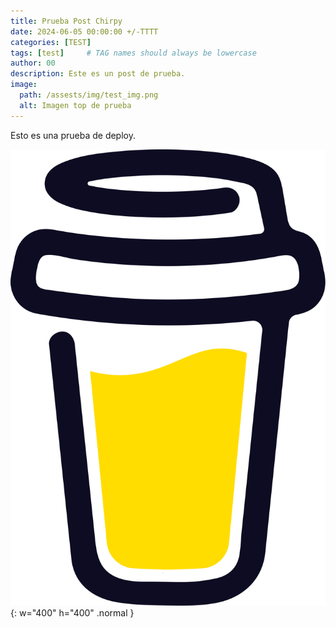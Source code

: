```yaml
---
title: Prueba Post Chirpy
date: 2024-06-05 00:00:00 +/-TTTT
categories: [TEST]
tags: [test]     # TAG names should always be lowercase
author: 00
description: Este es un post de prueba.          
image:
  path: /assests/img/test_img.png
  alt: Imagen top de prueba
---
```


Esto es una prueba de deploy.

![Pruebas test imagen](/assets/img/test_img.png){: w="400" h="400" .normal }